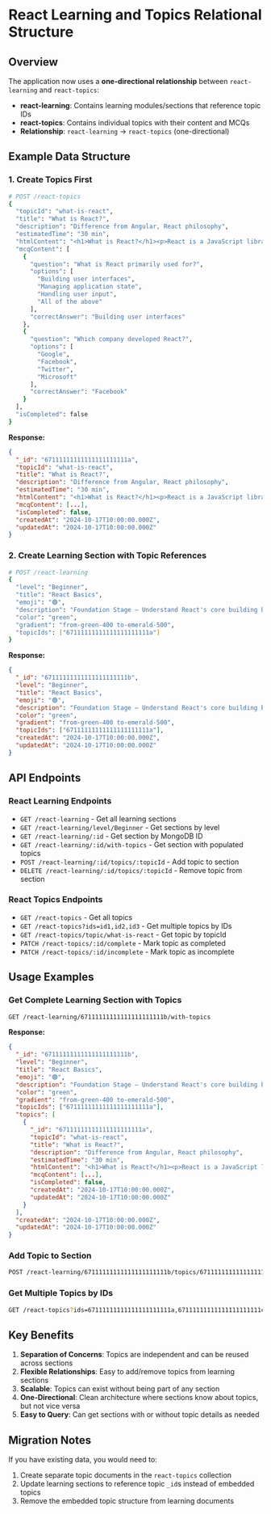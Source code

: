# React Learning and Topics Relational Structure

## Overview

The application now uses a **one-directional relationship** between `react-learning` and `react-topics`:

- **react-learning**: Contains learning modules/sections that reference topic IDs
- **react-topics**: Contains individual topics with their content and MCQs
- **Relationship**: `react-learning` → `react-topics` (one-directional)

## Example Data Structure

### 1. Create Topics First

```bash
# POST /react-topics
{
  "topicId": "what-is-react",
  "title": "What is React?",
  "description": "Difference from Angular, React philosophy",
  "estimatedTime": "30 min",
  "htmlContent": "<h1>What is React?</h1><p>React is a JavaScript library...</p>",
  "mcqContent": [
    {
      "question": "What is React primarily used for?",
      "options": [
        "Building user interfaces",
        "Managing application state",
        "Handling user input",
        "All of the above"
      ],
      "correctAnswer": "Building user interfaces"
    },
    {
      "question": "Which company developed React?",
      "options": [
        "Google",
        "Facebook",
        "Twitter",
        "Microsoft"
      ],
      "correctAnswer": "Facebook"
    }
  ],
  "isCompleted": false
}
```

**Response:**
```json
{
  "_id": "67111111111111111111111a",
  "topicId": "what-is-react",
  "title": "What is React?",
  "description": "Difference from Angular, React philosophy",
  "estimatedTime": "30 min",
  "htmlContent": "<h1>What is React?</h1><p>React is a JavaScript library...</p>",
  "mcqContent": [...],
  "isCompleted": false,
  "createdAt": "2024-10-17T10:00:00.000Z",
  "updatedAt": "2024-10-17T10:00:00.000Z"
}
```

### 2. Create Learning Section with Topic References

```bash
# POST /react-learning
{
  "level": "Beginner",
  "title": "React Basics",
  "emoji": "🟢",
  "description": "Foundation Stage — Understand React's core building blocks and component-driven mindset",
  "color": "green",
  "gradient": "from-green-400 to-emerald-500",
  "topicIds": ["67111111111111111111111a"]
}
```

**Response:**
```json
{
  "_id": "67111111111111111111111b",
  "level": "Beginner",
  "title": "React Basics",
  "emoji": "🟢",
  "description": "Foundation Stage — Understand React's core building blocks and component-driven mindset",
  "color": "green",
  "gradient": "from-green-400 to-emerald-500",
  "topicIds": ["67111111111111111111111a"],
  "createdAt": "2024-10-17T10:00:00.000Z",
  "updatedAt": "2024-10-17T10:00:00.000Z"
}
```

## API Endpoints

### React Learning Endpoints

- `GET /react-learning` - Get all learning sections
- `GET /react-learning/level/Beginner` - Get sections by level
- `GET /react-learning/:id` - Get section by MongoDB ID
- `GET /react-learning/:id/with-topics` - Get section with populated topics
- `POST /react-learning/:id/topics/:topicId` - Add topic to section
- `DELETE /react-learning/:id/topics/:topicId` - Remove topic from section

### React Topics Endpoints

- `GET /react-topics` - Get all topics
- `GET /react-topics?ids=id1,id2,id3` - Get multiple topics by IDs
- `GET /react-topics/topic/what-is-react` - Get topic by topicId
- `PATCH /react-topics/:id/complete` - Mark topic as completed
- `PATCH /react-topics/:id/incomplete` - Mark topic as incomplete

## Usage Examples

### Get Complete Learning Section with Topics

```bash
GET /react-learning/67111111111111111111111b/with-topics
```

**Response:**
```json
{
  "_id": "67111111111111111111111b",
  "level": "Beginner",
  "title": "React Basics",
  "emoji": "🟢",
  "description": "Foundation Stage — Understand React's core building blocks and component-driven mindset",
  "color": "green",
  "gradient": "from-green-400 to-emerald-500",
  "topicIds": ["67111111111111111111111a"],
  "topics": [
    {
      "_id": "67111111111111111111111a",
      "topicId": "what-is-react",
      "title": "What is React?",
      "description": "Difference from Angular, React philosophy",
      "estimatedTime": "30 min",
      "htmlContent": "<h1>What is React?</h1><p>React is a JavaScript library...</p>",
      "mcqContent": [...],
      "isCompleted": false,
      "createdAt": "2024-10-17T10:00:00.000Z",
      "updatedAt": "2024-10-17T10:00:00.000Z"
    }
  ],
  "createdAt": "2024-10-17T10:00:00.000Z",
  "updatedAt": "2024-10-17T10:00:00.000Z"
}
```

### Add Topic to Section

```bash
POST /react-learning/67111111111111111111111b/topics/67111111111111111111111c
```

### Get Multiple Topics by IDs

```bash
GET /react-topics?ids=67111111111111111111111a,67111111111111111111111c
```

## Key Benefits

1. **Separation of Concerns**: Topics are independent and can be reused across sections
2. **Flexible Relationships**: Easy to add/remove topics from learning sections
3. **Scalable**: Topics can exist without being part of any section
4. **One-Directional**: Clean architecture where sections know about topics, but not vice versa
5. **Easy to Query**: Can get sections with or without topic details as needed

## Migration Notes

If you have existing data, you would need to:
1. Create separate topic documents in the `react-topics` collection
2. Update learning sections to reference topic `_id`s instead of embedded topics
3. Remove the embedded topic structure from learning documents
